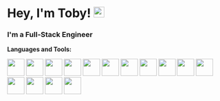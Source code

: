 # Hey, I'm Toby! <img src="https://media.giphy.com/media/hvRJCLFzcasrR4ia7z/giphy.gif" width="25px">

### I'm a Full-Stack Engineer

**Languages and Tools:**  

<code><img height="40" src="https://cdn.jsdelivr.net/gh/devicons/devicon/icons/javascript/javascript-original.svg" /></code>
<code><img height="40" src="https://cdn.jsdelivr.net/gh/devicons/devicon/icons/react/react-original.svg"></code>
<code><img height="40" src="https://cdn.jsdelivr.net/gh/devicons/devicon/icons/nodejs/nodejs-plain.svg" /></code>
<code><img height="40" src="https://cdn.jsdelivr.net/gh/devicons/devicon/icons/jest/jest-plain.svg"></code>
<code><img height="40" src="https://cdn.jsdelivr.net/gh/devicons/devicon/icons/typescript/typescript-original.svg"></code>
<code><img height="40" src="https://cdn.jsdelivr.net/gh/devicons/devicon/icons/html5/html5-original.svg"></code>
<code><img height="40" src="https://cdn.jsdelivr.net/gh/devicons/devicon/icons/git/git-original.svg"></code>
<code><img height="40" src="https://cdn.jsdelivr.net/gh/devicons/devicon/icons/css3/css3-original.svg"></code>
<code><img height="40" src="https://cdn.jsdelivr.net/gh/devicons/devicon/icons/sass/sass-original.svg"></code>
<code><img height="40" src="https://cdn.jsdelivr.net/gh/devicons/devicon/icons/less/less-plain-wordmark.svg"></code>
<code><img height="40" src="https://cdn.jsdelivr.net/gh/devicons/devicon/icons/mysql/mysql-plain-wordmark.svg"></code>
<code><img height="40" src="https://cdn.jsdelivr.net/gh/devicons/devicon/icons/php/php-plain.svg"></code>
<code><img height="40" src="https://cdn.jsdelivr.net/gh/devicons/devicon/icons/wordpress/wordpress-plain.svg"></code>
<code><img height="40" src="https://cdn.jsdelivr.net/gh/devicons/devicon/icons/woocommerce/woocommerce-original.svg"></code>
<code><img height="40" src="https://cdn.jsdelivr.net/gh/devicons/devicon/icons/docker/docker-plain.svg"></code>


